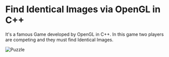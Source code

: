 # Find Identical Images via OpenGL in C++
It's a famous Game developed by OpenGL in C++. In this game two players are competing and they must find Identical Images. 


![Puzzle](https://user-images.githubusercontent.com/84287711/118635288-a5fc4080-b7e8-11eb-9923-d63e2f73a045.gif)

